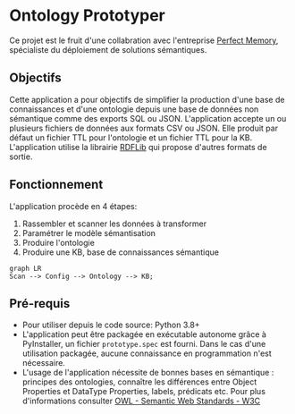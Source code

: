 # Ontology Prototyper
Ce projet est le fruit d'une collabration avec l'entreprise [Perfect Memory](https://www.perfect-memory.com/), spécialiste du déploiement de solutions sémantiques.
## Objectifs
Cette application a pour objectifs de simplifier la production d'une base de connaissances et d'une ontologie depuis une base de données non sémantique comme des exports SQL ou JSON.
L'application accepte un ou plusieurs fichiers de données aux formats CSV ou JSON. Elle produit par défaut un fichier TTL pour l'ontologie et un fichier TTL pour la KB.
L'application utilise la librairie [RDFLib](https://rdflib.readthedocs.io/) qui propose d'autres formats de sortie.
## Fonctionnement
L'application procède en 4 étapes:
1. Rassembler et scanner les données à transformer
2. Paramétrer le modèle sémantisation
3. Produire l'ontologie
4. Produire une KB, base de connaissances sémantique
```mermaid
graph LR
Scan --> Config --> Ontology --> KB;
```
## Pré-requis
* Pour utiliser depuis le code source: Python 3.8+
* L'application peut être packagée en exécutable autonome grâce à PyInstaller, un fichier `prototype.spec` est fourni. Dans le cas d'une utilisation packagée, aucune connaissance en programmation n'est nécessaire.
* L'usage de l'application nécessite de bonnes bases en sémantique : principes des ontologies, connaître les différences entre Object Properties et DataType Properties, labels, prédicats etc. Pour plus d'informations consulter [OWL - Semantic Web Standards - W3C](https://www.w3.org/OWL/)
